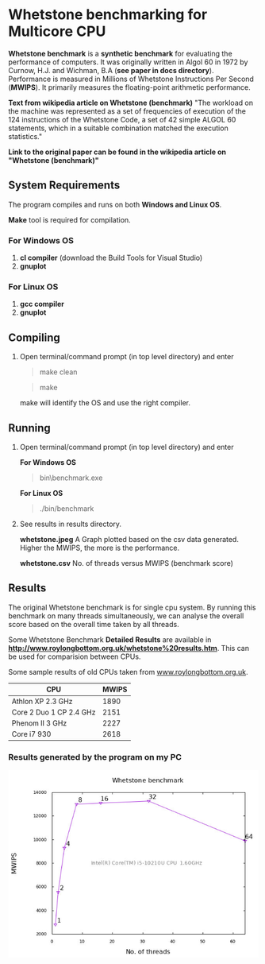 # Whetstone benchmarking for Multicore CPU

**Whetstone benchmark** is a **synthetic benchmark** for evaluating the performance of computers. It was originally written in Algol 60 in 1972 by Curnow, H.J. and Wichman, B.A (**see paper in docs directory**). Performance is measured in Millions of Whetstone Instructions Per Second (**MWIPS**). It primarily measures the floating-point arithmetic performance.

**Text from wikipedia article on Whetstone (benchmark)** "The workload on the machine was represented as a set of frequencies of execution of the 124 instructions of the Whetstone Code, a set of 42 simple ALGOL 60 statements, which in a suitable combination matched the execution statistics."

**Link to the original paper can be found in the wikipedia article on "Whetstone (benchmark)"**

## System Requirements

The program compiles and runs on both **Windows and Linux OS**.

**Make** tool is required for compilation.

### For Windows OS
1.  **cl compiler** (download the Build Tools for Visual Studio)
2.  **gnuplot**

### For Linux OS
1.  **gcc compiler**
2.  **gnuplot**

## Compiling

1. Open terminal/command prompt (in top level directory) and enter
	> make clean
	
	> make
	
	make will identify the OS and use the right compiler.

## Running

1. Open terminal/command prompt (in top level directory) and enter

	**For Windows OS**
	> bin\benchmark.exe
	
	**For Linux OS**
	> ./bin/benchmark
	
2. See results in results directory.

	**whetstone.jpeg**
	A Graph plotted based on the csv data generated. Higher the MWIPS, the more is the performance.

	**whetstone.csv**
	No. of threads versus MWIPS (benchmark score)

## Results

The original Whetstone benchmark is for single cpu system. By running this benchmark on many threads simultaneously, we can analyse the overall score based on the overall time taken by all threads.

Some Whetstone Benchmark **Detailed Results** are available in **http://www.roylongbottom.org.uk/whetstone%20results.htm**. This can be used for comparision between CPUs.

Some sample results of old CPUs taken from www.roylongbottom.org.uk.

| CPU  |  MWIPS
|---------------------------------|-------------------|
| Athlon XP 2.3 GHz | 1890 |
| Core 2 Duo 1 CP 2.4 GHz | 2151 |
| Phenom II 3 GHz | 2227 |
| Core i7 930 | 2618 |

### Results generated by the program on my PC

![Results](sample/whetstone.jpeg)
